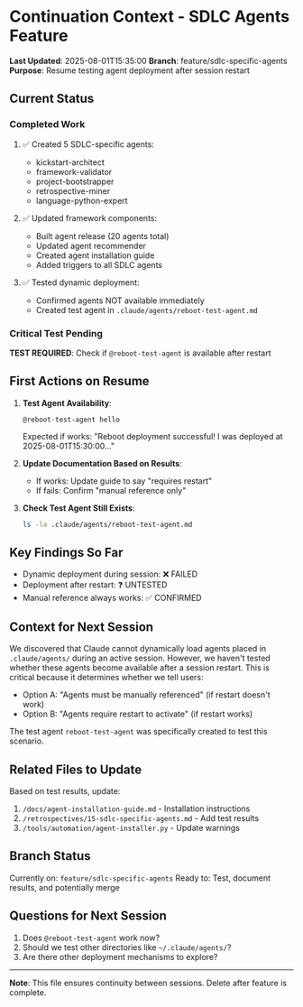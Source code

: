# Continuation Context - SDLC Agents Feature

**Last Updated**: 2025-08-01T15:35:00
**Branch**: feature/sdlc-specific-agents
**Purpose**: Resume testing agent deployment after session restart

## Current Status

### Completed Work
1. ✅ Created 5 SDLC-specific agents:
   - kickstart-architect
   - framework-validator
   - project-bootstrapper
   - retrospective-miner
   - language-python-expert

2. ✅ Updated framework components:
   - Built agent release (20 agents total)
   - Updated agent recommender
   - Created agent installation guide
   - Added triggers to all SDLC agents

3. ✅ Tested dynamic deployment:
   - Confirmed agents NOT available immediately
   - Created test agent in `.claude/agents/reboot-test-agent.md`

### Critical Test Pending

**TEST REQUIRED**: Check if `@reboot-test-agent` is available after restart

## First Actions on Resume

1. **Test Agent Availability**:
   ```
   @reboot-test-agent hello
   ```

   Expected if works: "Reboot deployment successful! I was deployed at 2025-08-01T15:30:00..."

2. **Update Documentation Based on Results**:
   - If works: Update guide to say "requires restart"
   - If fails: Confirm "manual reference only"

3. **Check Test Agent Still Exists**:
   ```bash
   ls -la .claude/agents/reboot-test-agent.md
   ```

## Key Findings So Far

- Dynamic deployment during session: ❌ FAILED
- Deployment after restart: ❓ UNTESTED
- Manual reference always works: ✅ CONFIRMED

## Context for Next Session

We discovered that Claude cannot dynamically load agents placed in `.claude/agents/` during an active session. However, we haven't tested whether these agents become available after a session restart. This is critical because it determines whether we tell users:

- Option A: "Agents must be manually referenced" (if restart doesn't work)
- Option B: "Agents require restart to activate" (if restart works)

The test agent `reboot-test-agent` was specifically created to test this scenario.

## Related Files to Update

Based on test results, update:
1. `/docs/agent-installation-guide.md` - Installation instructions
2. `/retrospectives/15-sdlc-specific-agents.md` - Add test results
3. `/tools/automation/agent-installer.py` - Update warnings

## Branch Status

Currently on: `feature/sdlc-specific-agents`
Ready to: Test, document results, and potentially merge

## Questions for Next Session

1. Does `@reboot-test-agent` work now?
2. Should we test other directories like `~/.claude/agents/`?
3. Are there other deployment mechanisms to explore?

---

**Note**: This file ensures continuity between sessions. Delete after feature is complete.